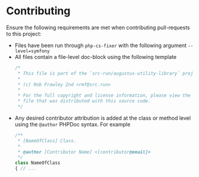 # Contributing

Ensure the following requirements are met when contributing pull-requests to this project:

- Files have been run through `php-cs-fixer` with the following argument `--level=symfony`
- All files contain a file-level doc-block using the following template
  ```php
  /*
   * This file is part of the `src-run/augustus-utility-library` project.
   *
   * (c) Rob Frawley 2nd <rmf@src.run>
   *
   * For the full copyright and license information, please view the LICENSE.md
   * file that was distributed with this source code.
   */
  ```
- Any desired contributor attribution is added at the class or method level using the `@author` PHPDoc syntax. For example
  ```php
  /**
   * [NameOfClass] Class.
   *
   * @author [Contributor Name] <[contributor@email]>
   */
  class NameOfClass
  { // ...
  ```
